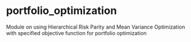 # portfolio_optimization
Module on using Hierarchical Risk Parity and Mean Variance Optimization with specified objective function for portfolio optimization
